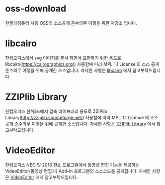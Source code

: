 # oss-download
한글과컴퓨터 사용 OSS의 소스공개 준수의무 이행을 위한 저장소 입니다.

libcairo 
==================
한컴오피스에서 svg 이미지를 문서 화면에 표현하기 위한 용도로 libcairo(https://cairographics.org/) 사용함에 따라 MPL 1.1 License 의 소스 공개 준수의무 이행을 위해 공개한 소스입니다.
자세한 사항은 [libcairo](https://github.com/hancom-io/oss-download/tree/main/libcairo) 에서 참고부탁드립니다.

ZZIPlib Library
=============
한컴오피스 한/워드에서 압축 라이브러리 용도로 ZZIPlib Library(http://zziplib.sourceforge.net/) 사용함에 따라 MPL 1.1 License 의 소스 공개 준수의무 이행을 위해 공개한 소스입니다.
자세한 사항은 [ZZIPlib Library](https://github.com/hancom-io/oss-download/tree/main/zzip) 에서 참고부탁드립니다.

VideoEditor
=============
한컴오피스 NEO 및 2018 한쇼 프로그램에서 동영상 편집 기능을 제공하는 VideoEditor(동영상 편집기) Add-in 프로그램의 소스코드를 공개합니다.
자세한 사항은 [VideoEditor](https://github.com/hancom-io/oss-download/tree/main/videoeditor) 에서 참고부탁드립니다.
